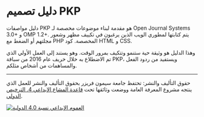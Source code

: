 # دليل تصميم PKP

دليل مواصفات PKP هو مقدمة لبناء موضوعات مخصصة لـ Open Journal Systems 3.0+ و OMP 1.2+. يتم كتابتها لمطوري الويب الذين يرغبون في تكييف مظهر وشعور مجلتهم أو الضغط مع PHP المخصصة. كود HTML و CSS.

وهذا الدليل هو وثيقة حية ستنمو وتتكيف بمرور الوقت. وهو يستند إلى العمل الأولي الذي تم الاضطلاع به خلال خريف عام 2016 من سباقة PKP، ويستفيد من ردود الفعل والمساهمات من أشخاص مثلكم.

----

حقوق التأليف والنشر: تحتفظ جامعة سيمون فريزر بحقوق التأليف والنشر للعمل الذي ينتجه مشروع المعرفة العامة ووضعت وثائقها تحت [قاعدة المشاع الإبداعي 4. الترخيص الدولي](https://creativecommons.org/licenses/by/4.0/).

[![](https://licensebuttons.net/l/by/4.0/88x31.png "العموم الإبداعي نسبة 4.0 الدولية")](https://creativecommons.org/licenses/by/4.0/)





